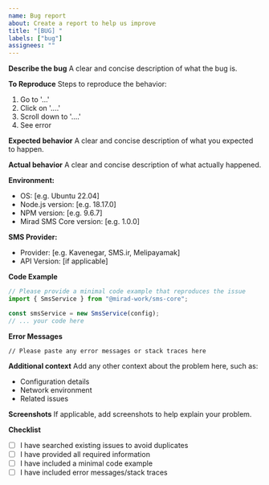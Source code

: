 ```yaml
---
name: Bug report
about: Create a report to help us improve
title: "[BUG] "
labels: ["bug"]
assignees: ""
---
```


**Describe the bug** A clear and concise description of what the bug is.

**To Reproduce** Steps to reproduce the behavior:

1. Go to '...'
2. Click on '....'
3. Scroll down to '....'
4. See error

**Expected behavior** A clear and concise description of what you expected to happen.

**Actual behavior** A clear and concise description of what actually happened.

**Environment:**

- OS: [e.g. Ubuntu 22.04]
- Node.js version: [e.g. 18.17.0]
- NPM version: [e.g. 9.6.7]
- Mirad SMS Core version: [e.g. 1.0.0]

**SMS Provider:**

- Provider: [e.g. Kavenegar, SMS.ir, Melipayamak]
- API Version: [if applicable]

**Code Example**

```typescript
// Please provide a minimal code example that reproduces the issue
import { SmsService } from "@mirad-work/sms-core";

const smsService = new SmsService(config);
// ... your code here
```

**Error Messages**

```
// Please paste any error messages or stack traces here
```

**Additional context** Add any other context about the problem here, such as:

- Configuration details
- Network environment
- Related issues

**Screenshots** If applicable, add screenshots to help explain your problem.

**Checklist**

- [ ] I have searched existing issues to avoid duplicates
- [ ] I have provided all required information
- [ ] I have included a minimal code example
- [ ] I have included error messages/stack traces
